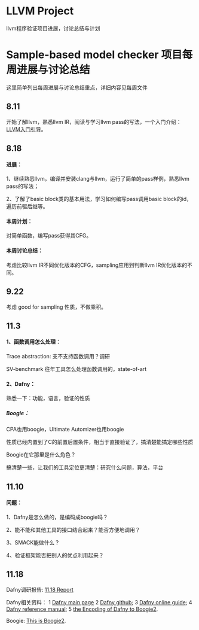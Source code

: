 # LLVM Project
llvm程序验证项目进展，讨论总结与计划

# Sample-based model checker 项目每周进展与讨论总结

这里简单列出每周进展与讨论总结重点，详细内容见每周文件

## 8.11

开始了解llvm，熟悉llvm IR，阅读与学习llvm pass的写法，一个入门介绍：[LLVM入门引导](https://zhuanlan.zhihu.com/p/122522485)。

## 8.18

#### 进展：

1、继续熟悉llvm，编译并安装clang与llvm，运行了简单的pass样例，熟悉llvm pass的写法；

2、了解了basic block类的基本用法，学习如何编写pass调用basic block的id，遍历前驱后继等。

#### 本周计划：

对简单函数，编写pass获得其CFG。

#### 本周讨论总结：

考虑比较llvm IR不同优化版本的CFG，sampling应用到判断llvm IR优化版本的不同。

## 9.22

考虑 good for sampling 性质，不做乘积。

## 11.3

#### 1、函数调用怎么处理：

Trace abstraction: 支不支持函数调用？调研

SV-benchmark 往年工具怎么处理函数调用的，state-of-art

#### 2、Dafny：
	
熟悉一下：功能，语言，验证的性质
	
##### Boogie：
	
CPA也用boogie，Ultimate Automizer也用boogie
  
性质已经内置到了C的前置后置条件，相当于直接验证了，搞清楚能搞定哪些性质
  
Boogie在它那里是什么角色？
  
搞清楚一些，让我们的工具定位更清楚：研究什么问题，算法，平台

## 11.10

#### 问题：

1、Dafny是怎么做的，是编码成boogie吗？

2、能不能和其他工具的接口结合起来？能否方便地调用？

3、SMACK能做什么？

4、验证框架能否把别人的优点利用起来？

## 11.18

Dafny调研报告: [11.18 Report](https://github.com/fengwz17/LLVM-Project/blob/master/11.18%20Survey%20of%20Dafny%20and%20related%20verification%20tools.pdf)

Dafny相关资料：
1 [Dafny main page](https://www.microsoft.com/en-us/research/project/dafny-a-language-and-program-verifier-for-functional-correctness/)
2 [Dafny github](https://github.com/dafny-lang/dafny);
3 [Dafny online guide](https://rise4fun.com/Dafny/tutorial/Guide);
4 [Dafny reference manual](https://dafny-lang.github.io/dafny/DafnyReferenceManual/DafnyRef);
5 [the Encoding of Dafny to Boogie2](https://www.microsoft.com/en-us/research/uploads/prod/2008/12/Dafny_krml190.pdf).

Boogie:
[This is Boogie2](https://www.microsoft.com/en-us/research/publication/this-is-boogie-2-2/?from=https%3A%2F%2Fresearch.microsoft.com%2Fen-us%2Fum%2Fpeople%2Fleino%2Fpapers%2Fkrml178.pdf).
